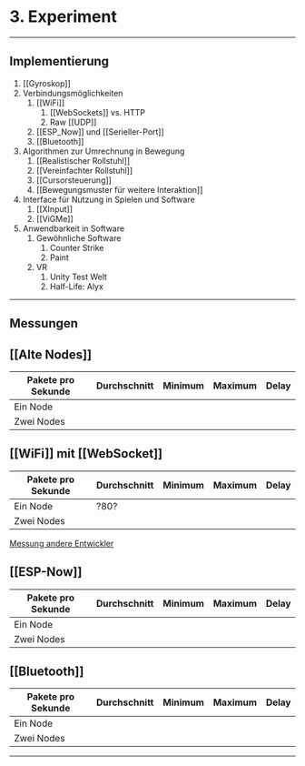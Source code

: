 # 3. Experiment
___

## Implementierung
1. [[Gyroskop]]
2. Verbindungsmöglichkeiten
   1. [[WiFi]]
      1. [[WebSockets]] vs. HTTP
      2. Raw [[UDP]]
   2. [[ESP_Now]] und [[Serieller-Port]]
   3. [[Bluetooth]]
3. Algorithmen zur Umrechnung in Bewegung
	1. [[Realistischer Rollstuhl]]
	2. [[Vereinfachter Rollstuhl]]
	3. [[Cursorsteuerung]]
	4. [[Bewegungsmuster für weitere Interaktion]]
4. Interface für Nutzung in Spielen und Software
	1. [[XInput]]
	2. [[ViGMe]]
5. Anwendbarkeit in Software
	1. Gewöhnliche Software
		1. Counter Strike
		2. Paint
	2. VR
		1. Unity Test Welt
		2. Half-Life: Alyx

___

## Messungen

## [[Alte Nodes]]

| Pakete pro Sekunde | Durchschnitt | Minimum | Maximum | Delay |
| ------------------ | ------------ | ------- | ------- | ----- |
| Ein Node           |              |         |         |       |
| Zwei Nodes         |              |         |         |       |

## [[WiFi]] mit [[WebSocket]]

| Pakete pro Sekunde | Durchschnitt | Minimum | Maximum | Delay |
| ------------------ | ------------ | ------- | ------- | ----- |
| Ein Node           | ?80?         |         |         |       |
| Zwei Nodes         |              |         |         |       |

[Messung andere Entwickler](https://github.com/Links2004/arduinoWebSockets/issues/21)

## [[ESP-Now]]

| Pakete pro Sekunde | Durchschnitt | Minimum | Maximum | Delay |
| ------------------ | ------------ | ------- | ------- | ----- |
| Ein Node           |              |         |         |       |
| Zwei Nodes         |              |         |         |       |


## [[Bluetooth]]

| Pakete pro Sekunde | Durchschnitt | Minimum | Maximum | Delay |
| ------------------ | ------------ | ------- | ------- | ----- |
| Ein Node           |              |         |         |       |
| Zwei Nodes         |              |         |         |       |

___


